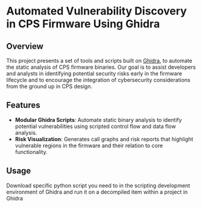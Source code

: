 # Automated Vulnerability Discovery in CPS Firmware Using Ghidra

## Overview

This project presents a set of tools and scripts built on [Ghidra](https://ghidra-sre.org/), to automate the static analysis of CPS firmware binaries. Our goal is to assist developers and analysts in identifying potential security risks early in the firmware lifecycle and to encourage the integration of cybersecurity considerations from the ground up in CPS design.


## Features

- **Modular Ghidra Scripts**: Automate static binary analysis to identify potential vulnerabilities using scripted control flow and data flow analysis.
- **Risk Visualization**: Generates call graphs and risk reports that highlight vulnerable regions in the firmware and their relation to core functionality.


## Usage
Download specific python script you need to in the scripting development environment of Ghidra and run it on a decompiled item within a project in Ghidra
